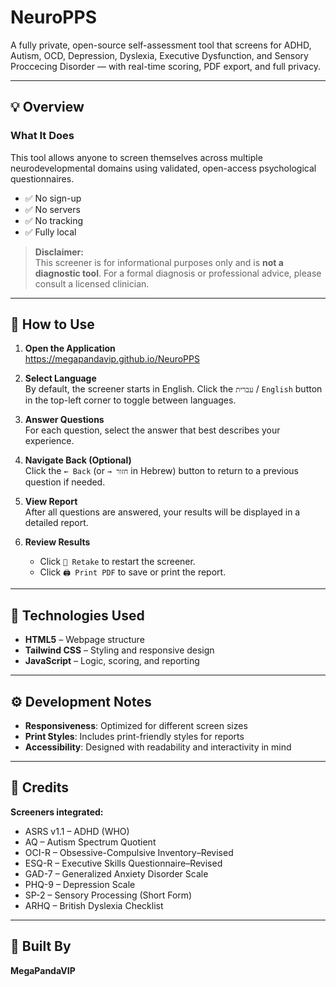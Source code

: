 
# NeuroPPS

A fully private, open-source self-assessment tool that screens for ADHD, Autism, OCD, Depression, Dyslexia, Executive Dysfunction, and Sensory Proccecing Disorder — with real-time scoring, PDF export, and full privacy.

---

## 💡 Overview

### What It Does

This tool allows anyone to screen themselves across multiple neurodevelopmental domains using validated, open-access psychological questionnaires.

- ✅ No sign-up
- ✅ No servers
- ✅ No tracking
- ✅ Fully local

> **Disclaimer:**  
> This screener is for informational purposes only and is **not a diagnostic tool**. For a formal diagnosis or professional advice, please consult a licensed clinician.

---

## 🚀 How to Use

1. **Open the Application**  
https://megapandavip.github.io/NeuroPPS

2. **Select Language**  
   By default, the screener starts in English. Click the `עברית` / `English` button in the top-left corner to toggle between languages.

3. **Answer Questions**  
   For each question, select the answer that best describes your experience.

4. **Navigate Back (Optional)**  
   Click the `← Back` (or `→ חזור` in Hebrew) button to return to a previous question if needed.

5. **View Report**  
   After all questions are answered, your results will be displayed in a detailed report.

6. **Review Results**
   - Click `🔄 Retake` to restart the screener.
   - Click `🖨️ Print PDF` to save or print the report.

---

## 🧰 Technologies Used

- **HTML5** – Webpage structure
- **Tailwind CSS** – Styling and responsive design
- **JavaScript** – Logic, scoring, and reporting

---

## ⚙️ Development Notes

- **Responsiveness**: Optimized for different screen sizes
- **Print Styles**: Includes print-friendly styles for reports
- **Accessibility**: Designed with readability and interactivity in mind

---

## 📌 Credits

**Screeners integrated:**

- ASRS v1.1 – ADHD (WHO)
- AQ – Autism Spectrum Quotient
- OCI-R – Obsessive-Compulsive Inventory–Revised
- ESQ-R – Executive Skills Questionnaire–Revised
- GAD-7 – Generalized Anxiety Disorder Scale
- PHQ-9 – Depression Scale
- SP-2 – Sensory Processing (Short Form)
- ARHQ – British Dyslexia Checklist

---

## 👤 Built By

**MegaPandaVIP**
